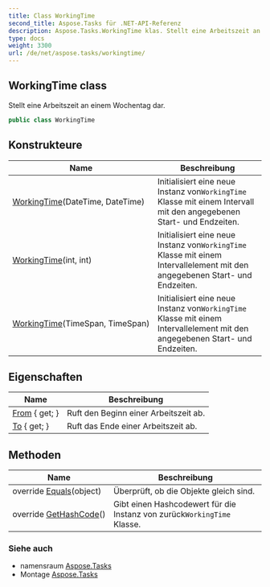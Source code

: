 ```yaml
---
title: Class WorkingTime
second_title: Aspose.Tasks für .NET-API-Referenz
description: Aspose.Tasks.WorkingTime klas. Stellt eine Arbeitszeit an einem Wochentag dar.
type: docs
weight: 3300
url: /de/net/aspose.tasks/workingtime/
---
```

## WorkingTime class

Stellt eine Arbeitszeit an einem Wochentag dar.

```csharp
public class WorkingTime
```

## Konstrukteure

| Name | Beschreibung |
| --- | --- |
| [WorkingTime](workingtime/#constructor_1)(DateTime, DateTime) | Initialisiert eine neue Instanz von`WorkingTime` Klasse mit einem Intervall mit den angegebenen Start- und Endzeiten. |
| [WorkingTime](workingtime/#constructor)(int, int) | Initialisiert eine neue Instanz von`WorkingTime` Klasse mit einem Intervallelement mit den angegebenen Start- und Endzeiten. |
| [WorkingTime](workingtime/#constructor_2)(TimeSpan, TimeSpan) | Initialisiert eine neue Instanz von`WorkingTime` Klasse mit einem Intervallelement mit den angegebenen Start- und Endzeiten. |

## Eigenschaften

| Name | Beschreibung |
| --- | --- |
| [From](../../aspose.tasks/workingtime/from/) { get; } | Ruft den Beginn einer Arbeitszeit ab. |
| [To](../../aspose.tasks/workingtime/to/) { get; } | Ruft das Ende einer Arbeitszeit ab. |

## Methoden

| Name | Beschreibung |
| --- | --- |
| override [Equals](../../aspose.tasks/workingtime/equals/)(object) | Überprüft, ob die Objekte gleich sind. |
| override [GetHashCode](../../aspose.tasks/workingtime/gethashcode/)() | Gibt einen Hashcodewert für die Instanz von zurück`WorkingTime` Klasse. |

### Siehe auch

* namensraum [Aspose.Tasks](../../aspose.tasks/)
* Montage [Aspose.Tasks](../../)


